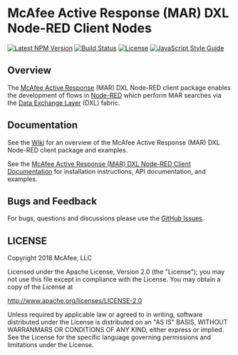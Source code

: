 # McAfee Active Response (MAR) DXL Node-RED Client Nodes
[![Latest NPM Version](https://img.shields.io/npm/v/@opendxl/node-red-contrib-dxl-mar-client.svg)](https://www.npmjs.com/package/@opendxl/node-red-contrib-dxl-mar-client)
[![Build Status](https://img.shields.io/travis/opendxl/node-red-contrib-dxl-mar-client/master.svg)](https://travis-ci.org/opendxl/node-red-contrib-dxl-mar-client)
[![License](https://img.shields.io/badge/License-Apache%202.0-blue.svg)](https://opensource.org/licenses/Apache-2.0)
[![JavaScript Style Guide](https://img.shields.io/badge/code_style-standard-brightgreen.svg)](https://standardjs.com)

## Overview

The [McAfee Active Response](https://www.mcafee.com/enterprise/en-us/products/active-response.html)
(MAR) DXL Node-RED client package enables the development of flows in
[Node-RED](https://nodered.org/) which perform MAR searches via the
[Data Exchange Layer](http://www.mcafee.com/us/solutions/data-exchange-layer.aspx)
(DXL) fabric.

## Documentation

See the [Wiki](https://github.com/opendxl/node-red-contrib-dxl-mar-client/wiki)
for an overview of the McAfee Active Response (MAR) DXL Node-RED client
package and examples.

See the
[McAfee Active Response (MAR) DXL Node-RED Client Documentation](https://opendxl.github.io/node-red-contrib-dxl-mar-client/jsdoc)
for installation instructions, API documentation, and examples.

## Bugs and Feedback

For bugs, questions and discussions please use the
[GitHub Issues](https://github.com/opendxl/node-red-contrib-dxl-mar-client/issues).

## LICENSE

Copyright 2018 McAfee, LLC

Licensed under the Apache License, Version 2.0 (the "License"); you may not use
this file except in compliance with the License. You may obtain a copy of the
License at

http://www.apache.org/licenses/LICENSE-2.0

Unless required by applicable law or agreed to in writing, software distributed
under the License is distributed on an "AS IS" BASIS, WITHOUT WARRANMARS OR
CONDITIONS OF ANY KIND, either express or implied. See the License for the
specific language governing permissions and limitations under the License.
